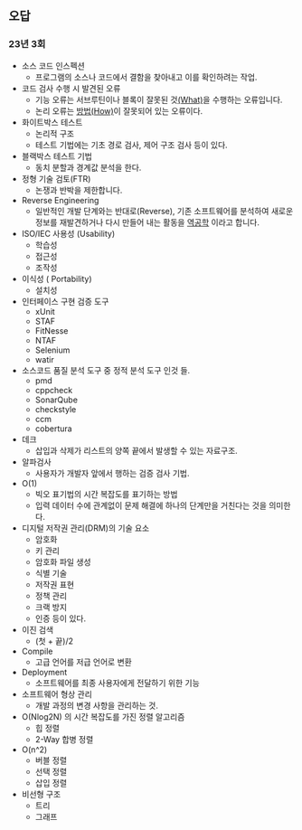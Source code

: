 
## 오답

### 23년 3회

- 소스 코드 인스펙션 
	- 프로그램의 소스나 코드에서 결함을 찾아내고 이를 확인하려는 작업.
- 코드 검사 수행 시 발견된 오류
	- 기능 오류는 서브루틴이나 블록이 잘못된 것<u>(What)</u>을 수행하는 오류입니다.
	- 논리 오류는 <u>방법(How)</u>이 잘못되어 있는 오류이다.
-  화이트박스 테스트
	- 논리적 구조
	- 테스트 기법에는 기초 경로 검사, 제어 구조 검사 등이 있다.
-  블랙박스 테스트 기법
	- 동치 분할과 경계값 분석을 한다.
- 정형 기술 검토(FTR)
	- 논쟁과 반박을 제한합니다.
- Reverse Engineering
	- 일반적인 개발 단계와는 반대로(Reverse), 기존 소프트웨어를 분석하여 새로운 정보를 재발견하거나 다시 만들어 내는 활동을 <u>역공학</u> 이라고 합니다.
- ISO/IEC 사용성 (Usability)
	- 학습성
	- 접근성
	- 조작성
- 이식성 ( Portability)
	- 설치성
- 인터페이스 구현 검증 도구
	- xUnit
	- STAF
	- FitNesse
	- NTAF
	- Selenium
	- watir
- 소스코드 품질 분석 도구 중 정적 분석 도구 인것 들.
	- pmd
	- cppcheck
	- SonarQube
	- checkstyle
	- ccm
	- cobertura
- 데크
	- 삽입과 삭제가 리스트의 양쪽 끝에서 발생할 수 있는 자료구조.
- 알파검사
	- 사용자가 개발자 앞에서 행하는 검증 검사 기법.
- O(1)
	- 빅오 표기법의 시간 복잡도를 표기하는 방법
	- 입력 데이터 수에 관계없이 문제 해결에 하나의 단계만을 거친다는 것을 의미한다.
- 디지털 저작권 관리(DRM)의 기술 요소
	- 암호화
	- 키 관리
	- 암호화 파일 생성
	- 식별 기술
	- 저작권 표현
	- 정책 관리
	- 크랙 방지
	- 인증 등이 있다.
- 이진 검색
	- (첫 + 끝)/2
- Compile
	- 고급 언어를 저급 언어로 변환
- Deployment
	- 소프트웨어를 최종 사용자에게 전달하기 위한 기능
- 소프트웨어 형상 관리
	- 개발 과정의 변경 사항을 관리하는 것.
- O(Nlog2N) 의 시간 복잡도를 가진 정렬 알고리즘
	- 힙 정렬
	- 2-Way 합병 정렬
- O(n^2)
	- 버블 정렬
	- 선택 정렬
	- 삽입 정렬
- 비선형 구조
	- 트리
	- 그래프
